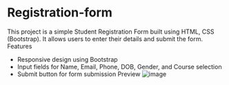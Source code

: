 # Registration-form
This project is a simple Student Registration Form built using HTML, CSS (Bootstrap). It allows users to enter their details and submit the form. 
Features  
- Responsive design using Bootstrap  
- Input fields for Name, Email, Phone, DOB, Gender, and Course selection  
- Submit button for form submission
Preview
  ![image](https://github.com/user-attachments/assets/d7dbc3d0-0356-4279-a8cb-f23a03181052)


